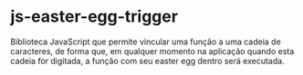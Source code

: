 # js-easter-egg-trigger
Biblioteca JavaScript que permite vincular uma função a uma cadeia de caracteres, de forma que, em qualquer momento na aplicação quando esta cadeia for digitada, a função com seu easter egg dentro será executada.
